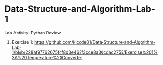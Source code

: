 # Data-Structure-and-Algorithm-Lab-1

Lab Activity: Python Review 
1. Exercise 1: https://github.com/kicode01/Data-Structure-and-Algorithm-Lab-1/blob/228af97762675f4f8d3e462f3cce8a30cdac2755/Exercise%201%3A%20Temperature%20Converter
